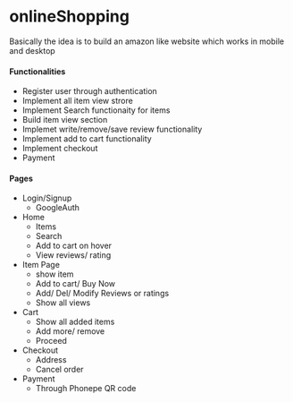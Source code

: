 # onlineShopping
Basically the idea is to build an amazon like website which works in mobile and desktop

#### Functionalities
- Register user through authentication
- Implement all item view strore
- Implement Search functionaity for items
- Build item view section
- Implemet write/remove/save review functionality
- Implement add to cart functionality
- Implement checkout
- Payment

#### Pages
- Login/Signup
  - GoogleAuth
- Home
  * Items
  * Search
  * Add to cart on hover
  * View reviews/ rating
- Item Page
  * show item
  * Add to cart/ Buy Now
  * Add/ Del/ Modify Reviews or ratings
  * Show all views
- Cart
  - Show all added items
  - Add more/ remove
  - Proceed
- Checkout
  - Address
  - Cancel order
- Payment
  - Through Phonepe QR code

